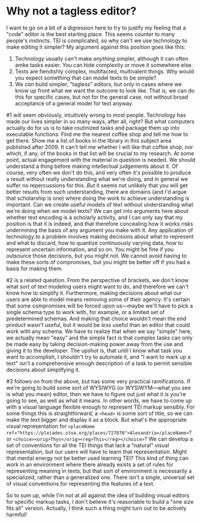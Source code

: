 # Why not a tagless editor?

I want to go on a bit of a digression here to try to justify my feeling that a "code" editor is the best starting place. This seems counter to many people's instincts. TEI is complicated, so why can't we use technology to make editing it simpler? My argument against this position goes like this:

1. Technology usually can't make *anything* simpler, although it can often amke tasks easier. You can hide complexity or move it somewhere else.
2. Texts are fiendishly complex, multifacted, multivalent things. Why would you expect something that can model texts to be simple?
3. We *can* build simpler, "tagless" editors, but only in cases where we know up front what we want the outcome to look like. That is, we can do this for specific cases, but not for the general case, not without broad acceptance of a general model for text anyway.

#1 will seem obviously, intuitively wrong to most people. Technology has made our lives simpler in so many ways, after all, right? But what computers actually do for us is to take routinized tasks and package them up into executable functions: Find me the nearest coffee shop and tell me how to get there. Show me a list of books in the library in this subject area published after 2009. It can't tell me whether I will like that coffee shop, nor which, if any, of the books in that list will be crucial to my research. At some point, actual engagement with the material in question is needed. We should understand a thing before making intellectual judgements about it. Of course, very often we don't do this, and very often it's possible to produce a result without really understanding what we're doing, and in general we suffer no repercussions for this. *But* it seems not unlikely that you will get better results from such understanding, there are domains (and I'd argue that scholarship is one) where doing the work to achieve understanding is important. Can we create useful models of text without understanding what we're doing when we model texts? We can get into arguments here about whether text encoding is a scholarly activity, and I can only say that my position is that it is indeed, and that therefore concealing how it works risks undermining the basis of any argument you make with it. Any application of technology to a problem involves making decisions about what to represent and what to discard, how to quantize continuously varying data, how to represent uncertain information, and so on. You might be fine if you outsource those decisions, but you might not. We cannot avoid having to make these sorts of compromises, but you might be better off if you had a basis for making them.

#2 is a related question. From the perspective of brackets, we don't know what sort of text modeling users might want to do, and therefore we can't know how to simplify it. Furthermore, making decisions about what our users are able to model means removing some of their agency. It's certain that some compromises will be forced upon us—maybe we'll have to pick a single schema type to work with, for example, or a limited set of predetermined schemas. And making that choice wouldn't mean the end product wasn't useful, but it would be *less* useful than an editor that could work with any schema. We have to realize that when we say "simple" here, we actually mean "easy" and the simple fact is that complex tasks can only be made easy by taking decision-making power away from the use and giving it to the developer. The upshot is, that until I know what task you want to accomplish, I shouldn't try to automate it, and "I want to mark up a text" isn't a comprehensive enough description of a task to permit sensible decisions about simplifying it.

#3 follows on from the above, but has some very practical ramifications. If we're going to build some sort of WYSIWYG (or WYSIWYM—what you see is what you mean) editor, then we have to figure out just what it is you're going to see, as well as what it means. In other words, we have to come up with a visual language flexible enough to represent TEI markup sensibly. For some things this is straightforward, a `<head>` is some sort of title, so we can make the text bigger and display it as a block. But what's the appropriate visual representation for `<placeName ref="https://pleiades.stoa.org/places/727070">Alexandria</placeName>`? or `<choice><orig>Thys</orig><reg>This</reg></choice>`? We can develop a set of conventions for all the TEI things that lack a "natural" visual representation, but our users will have to learn that representation. Might that mental energy not be better used learning TEI? This kind of thing can work in an environment where there already exists a set of rules for representing meaning in texts, but that sort of environment is necessarily a specialized, rather than a generalized one. There isn't a single, universal set of visual conventions for representing the features of a text.

So to sum up, while I'm not at all against the idea of building visual editors for specific markup tasks, I don't believe it's reasonable to build a "one size fits all" version. Actually, I think such a thing might turn out to be actively harmful!

